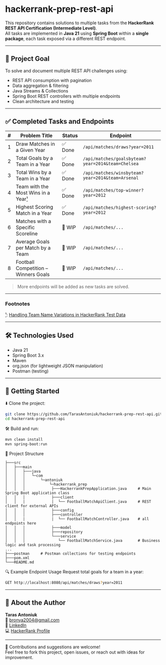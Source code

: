 # hackerrank-prep-rest-api

This repository contains solutions to multiple tasks from the **HackerRank REST API Certification (Intermediate Level)**.  
All tasks are implemented in **Java 21** using **Spring Boot** within a **single package**, each task exposed via a different REST endpoint.

---

## 🎯 Project Goal

To solve and document multiple REST API challenges using:

- REST API consumption with pagination
- Data aggregation & filtering
- Java Streams & Collections
- Spring Boot REST controllers with multiple endpoints
- Clean architecture and testing

---

## ✅ Completed Tasks and Endpoints

| # | Problem Title                                     | Status | Endpoint                  		                      |
|---|---------------------------------------------------|--------|---------------------------------------------------|
| 1 | Draw Matches in a Given Year	                     | ✅ Done | `/api/matches/draws?year=2011`                    |
| 2 | Total Goals by a Team in a Year                   | ✅ Done | `/api/matches/goalsbyteam?year=2014&team=Chelsea` |       
| 3 | Total Wins by a Team in a Year                    | ✅ Done | `/api/matches/winsbyteam?year=2014&team=Arsenal`  |
| 4 | Team with the Most Wins in a Year[¹](#footnote-1) | ✅ Done | `/api/matches/top-winner?year=2012`               |
| 5 | Highest Scoring Match in a Year                   | ✅ Done | `/api/matches/highest-scoring?year=2012`          |
| 6 | Matches with a Specific Scoreline                 | 🚧 WIP | `/api/matches/...`                                |
| 7 | Average Goals per Match by a Team                 | 🚧 WIP | `/api/matches/...`                                |
| 8 | Football Competition – Winners Goals              | 🚧 WIP | `/api/matches/...`                                |
> More endpoints will be added as new tasks are solved.
---

### Footnotes

[¹](#footnote-1): [Handling Team Name Variations in HackerRank Test Data](./docs/team-win-analysis.md)

---

## 🛠️ Technologies Used

- Java 21
- Spring Boot 3.x
- Maven
- org.json (for lightweight JSON manipulation)
- Postman (testing)


---

## 🚀 Getting Started

⬇️ Clone the project:
```bash
git clone https://github.com/TarasAntoniuk/hackerrank-prep-rest-api.git
cd hackerrank-prep-rest-api
```

🛠️ Build and run:
```bash
mvn clean install
mvn spring-boot:run
```

📁 Project Structure
```
├───src
│   ├───main
│   │   ├───java
│   │   │   └─com
│   │   │       └─antoniuk
│   │   │           └─hackerrank_prep
│   │   │            ├───HackerrankPrepApplication.java 	# Main Spring Boot application class
│   │   │            ├───client
│   │   |            |	└── FootballMatchApiClient.java 	# REST client for external APIs
│   │   │            ├───config
│   │   │            ├───controller
│   │   |            |	└── FootballMatchController.java 	# all endpoints here
│   │   │            ├───model
│   │   │            ├───repository
│   │   │            └───service
│   │   │               └── FootballMatchService.java     	# Business logic and task processing
...
├───postman 	# Postman collections for testing endpoints
├───pom.xml
└───README.md
```

🔍 Example Endpoint Usage
Request total goals for a team in a year:

```bash
GET http://localhost:8080/api/matches/draws?year=2011
```

---

## 👤 About the Author

**Taras Antoniuk**  
📧 [bronya2004@gmail.com](mailto:bronya2004@gmail.com)  
🔗 [LinkedIn](https://www.linkedin.com/in/taras-antoniuk-7a550816a/)  
💻 [HackerRank Profile](https://www.hackerrank.com/profile/bronya2004)

---

🤝 Contributions and suggestions are welcome!  
Feel free to fork this project, open issues, or reach out with ideas for improvement.

